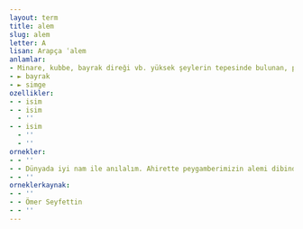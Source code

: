 ```yaml
---
layout: term
title: alem
slug: alem
letter: A
lisan: Arapça ʿalem
anlamlar:
- Minare, kubbe, bayrak direği vb. yüksek şeylerin tepesinde bulunan, pirinçten yapılmış ay yıldız veya lale biçiminde süs; ayça
- ► bayrak
- ► simge
ozellikler:
- - isim
- - isim
  - ''
- - isim
  - ''
  - ''
ornekler:
- - ''
- - Dünyada iyi nam ile anılalım. Ahirette peygamberimizin alemi dibinde toplanalım!
- - ''
orneklerkaynak:
- - ''
- - Ömer Seyfettin
- - ''
---
```

